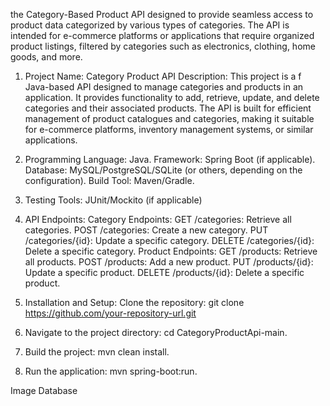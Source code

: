 the Category-Based Product API designed to provide seamless access to product data categorized by various types of categories. The API is intended for e-commerce platforms or applications that require organized product listings, filtered by categories such as electronics, clothing, home goods, and more.

1) Project Name: Category Product API
   Description: This project is a
   f  Java-based API designed to manage categories and products in an application. It provides functionality to add, retrieve, update, and delete categories and their associated products. 
   The API is built for efficient management of product catalogues and categories, making it suitable for e-commerce platforms, inventory management systems, or similar applications.
3) Programming Language: Java.
   Framework: Spring Boot (if applicable).
   Database: MySQL/PostgreSQL/SQLite (or others, depending on the configuration).
   Build Tool: Maven/Gradle.
4) Testing Tools: JUnit/Mockito (if applicable)

5) API Endpoints:
Category Endpoints:
   GET /categories: Retrieve all categories.
   POST /categories: Create a new category.
   PUT /categories/{id}: Update a specific category.
   DELETE /categories/{id}: Delete a specific category.
Product Endpoints:
   GET /products: Retrieve all products.
   POST /products: Add a new product.
   PUT /products/{id}: Update a specific product.
   DELETE /products/{id}: Delete a specific product.

1) Installation and Setup:
   Clone the repository:
   git clone https://github.com/your-repository-url.git

2) Navigate to the project directory:
   cd CategoryProductApi-main.
3) Build the project:
   mvn clean install.
4) Run the application:
   mvn spring-boot:run.

Image Database 
